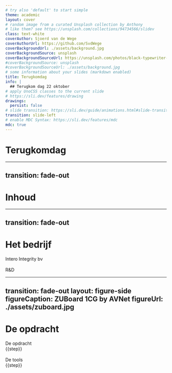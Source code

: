 ```yaml
---
# try also 'default' to start simple
theme: academic
layout: cover
# random image from a curated Unsplash collection by Anthony
# like them? see https://unsplash.com/collections/94734566/slidev
class: text-white
coverAuthor: Sjoerd van de Wege
coverAuthorUrl: https://github.com/SvdWege
coverBackgroundUrl: ./assets/background.jpg
coverBackgroundSource: unsplash
coverBackgroundSourceUrl: https://unsplash.com/photos/black-typewriter-d34DtRp1bqo
#coverBackgroundSource: unsplash
#coverBackgroundSourceUrl: ./assets/background.jpg
# some information about your slides (markdown enabled)
title: Terugkomdag 
info: |
  ## Terugkom dag 22 oktober 
# apply UnoCSS classes to the current slide
# https://sli.dev/features/drawing
drawings:
  persist: false
# slide transition: https://sli.dev/guide/animations.html#slide-transitions
transition: slide-left
# enable MDC Syntax: https://sli.dev/features/mdc
mdc: true
---
```

# Terugkomdag 
---
transition: fade-out
---

# Inhoud 

<Toc text-sm minDepth="1" maxDepth="2" />

<!--
-->

---
transition: fade-out
---

# Het bedrijf


<v-click> Intero Integrity bv </v-click>
<br>
<br>
<v-click> R&D </v-click> 


<!--
[click] Intero integrity bv heeft het hoofd kantoor in Tricht aan de Steenoven 2b.
Intero maakt tools voor inspecties van leidingen in de petrochemische industrie.

[click] 
Ik loop mijn stage bij de R&D afdeling. Deze afdeling  bestaat uit 3 sub afdelingen onder de leiding van Hans(manager)
Deze 3 sub afdelingen zijn Mechanical(3) Electical (3) en embedde(2). Daarnaast lopen er nog 2 andere stagairs bij R&D 
-->

---
transition: fade-out
layout: figure-side
figureCaption: ZUBoard 1CG by AVNet
figureUrl: ./assets/zuboard.jpg
---

# De opdracht 
<div >
  <div
    v-click="1"
    border="2 solid orange-800" bg="orange-800/20"
    rounded-lg overflow-hidden
    transition duration-500 ease-in-out
    :class="$clicks < 1 ? 'opacity-0 translate-y-20' : 'opacity-100 translate-y-0'"
  >
    <div bg="orange-800/40" px-4 py-2 flex items-center>
      <div text-orange-400 text-xl mr-2 />
      <span font-bold>De opdracht</span>
    </div>
    <div px-5 py-3>
      <div
        v-for="(step, idx) in [ 'ZUBoard 1CG', 'onboard sensors', 'hardware en software link',  ]"
        :key="step"
        flex items-center gap-2 py-1
        :class="$clicks < 1 ? 'opacity-0' : 'opacity-100'"
        :style="{ transitionDelay: `${200 + idx * 200}ms`, transitionProperty: 'all', transitionDuration: '500ms' }"
      >
        <div i-carbon:dot-mark text-orange-400 />
        <span>{{step}}</span>
      </div>
    </div>
  </div>
</div>

<br>

<div >
  <div
    v-click="2"
    border="2 solid orange-800" bg="orange-800/20"
    rounded-lg overflow-hidden
    transition duration-500 ease-in-out
    :class="$clicks < 2 ? 'opacity-0 translate-y-20' : 'opacity-100 translate-y-0'"
  >
    <div bg="orange-800/40" px-4 py-2 flex items-center>
      <div text-orange-400 text-xl mr-2 />
      <span font-bold>De tools</span>
    </div>
    <div px-5 py-3>
      <div
        v-for="(step, idx) in [ 'Vivado', 'Vitis', 'git',  ]"
        :key="step"
        flex items-center gap-2 py-1
        :class="$clicks < 2 ? 'opacity-0' : 'opacity-100'"
        :style="{ transitionDelay: `${200 + idx * 200}ms`, transitionProperty: 'all', transitionDuration: '500ms' }"
      >
        <div i-carbon:dot-mark text-orange-400 />
        <span>{{step}}</span>
      </div>
    </div>
  </div>
</div>
<!--

[click] 
Voor mijn opdracht is mij gevraagt om een aantal testen uit te voeren op een nieuwe chip, de Zynq ultrascale+ MPSoC, zodat het bedrijf kan bepalen of ze in volgende versies van hun product deze chip willen gebruiken
De ZUBoard 1CG heeft 1 van deze Zynq chips
Deze CG series chips bevatten 2 Application cores, A53, 2 Real time processing units, R5F. en programmable logic.
andere series = EG met gpu en 4 cores || EV met videocodec

[click] 
Voor de ontwikkeling van de RTL voor deze chips word Vivado gebruikt, intel counterpart = quartus.
nadat de rtl gemaakt is wordt dat geexporteerd naar Vitis waar de software gebouwd kan worden.

Voor versie beheer wordt git gebruikt via de gitlab Instantie van het bedrijf.
-->
